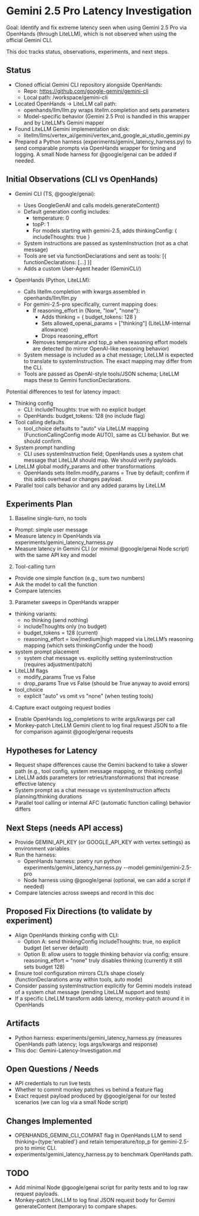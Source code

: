 # Gemini 2.5 Pro Latency Investigation

Goal: Identify and fix extreme latency seen when using Gemini 2.5 Pro via OpenHands (through LiteLLM), which is not observed when using the official Gemini CLI.

This doc tracks status, observations, experiments, and next steps.

## Status
- Cloned official Gemini CLI repository alongside OpenHands:
  - Repo: https://github.com/google-gemini/gemini-cli
  - Local path: /workspace/gemini-cli
- Located OpenHands -> LiteLLM call path:
  - openhands/llm/llm.py wraps litellm.completion and sets parameters
  - Model-specific behavior (Gemini 2.5 Pro) is handled in this wrapper and by LiteLLM’s Gemini mapper
- Found LiteLLM Gemini implementation on disk:
  - litellm/llms/vertex_ai/gemini/vertex_and_google_ai_studio_gemini.py
- Prepared a Python harness (experiments/gemini_latency_harness.py) to send comparable prompts via OpenHands wrapper for timing and logging. A small Node harness for @google/genai can be added if needed.

## Initial Observations (CLI vs OpenHands)
- Gemini CLI (TS, @google/genai):
  - Uses GoogleGenAI and calls models.generateContent()
  - Default generation config includes:
    - temperature: 0
    - topP: 1
    - For models starting with gemini-2.5, adds thinkingConfig: { includeThoughts: true }
  - System instructions are passed as systemInstruction (not as a chat message)
  - Tools are set via functionDeclarations and sent as tools: [{ functionDeclarations: [...] }]
  - Adds a custom User-Agent header (GeminiCLI/<version>)

- OpenHands (Python, LiteLLM):
  - Calls litellm.completion with kwargs assembled in openhands/llm/llm.py
  - For gemini-2.5-pro specifically, current mapping does:
    - If reasoning_effort in {None, "low", "none"}:
      - Adds thinking = { budget_tokens: 128 }
      - Sets allowed_openai_params = ["thinking"] (LiteLLM-internal allowance)
      - Drops reasoning_effort
    - Removes temperature and top_p when reasoning effort models are detected (to mirror OpenAI-like reasoning behavior)
  - System message is included as a chat message; LiteLLM is expected to translate to systemInstruction. The exact mapping may differ from the CLI.
  - Tools are passed as OpenAI-style tools/JSON schema; LiteLLM maps these to Gemini functionDeclarations.

Potential differences to test for latency impact:
- Thinking config
  - CLI: includeThoughts: true with no explicit budget
  - OpenHands: budget_tokens: 128 (no include flag)
- Tool calling defaults
  - tool_choice defaults to "auto" via LiteLLM mapping (FunctionCallingConfig mode AUTO), same as CLI behavior. But we should confirm.
- System prompt handling
  - CLI uses systemInstruction field; OpenHands uses a system chat message that LiteLLM should map. We should verify payloads.
- LiteLLM global modify_params and other transformations
  - OpenHands sets litellm.modify_params = True by default; confirm if this adds overhead or changes payload.
- Parallel tool calls behavior and any added params by LiteLLM

## Experiments Plan
1) Baseline single-turn, no tools
- Prompt: simple user message
- Measure latency in OpenHands via experiments/gemini_latency_harness.py
- Measure latency in Gemini CLI (or minimal @google/genai Node script) with the same API key and model

2) Tool-calling turn
- Provide one simple function (e.g., sum two numbers)
- Ask the model to call the function
- Compare latencies

3) Parameter sweeps in OpenHands wrapper
- thinking variants:
  - no thinking (send nothing)
  - includeThoughts only (no budget)
  - budget_tokens = 128 (current)
  - reasoning_effort = low|medium|high mapped via LiteLLM’s reasoning mapping (which sets thinkingConfig under the hood)
- system prompt placement
  - system chat message vs. explicitly setting systemInstruction (requires adjustment/patch)
- LiteLLM flags
  - modify_params True vs False
  - drop_params True vs False (should be True anyway to avoid errors)
- tool_choice
  - explicit "auto" vs omit vs "none" (when testing tools)

4) Capture exact outgoing request bodies
- Enable OpenHands log_completions to write args/kwargs per call
- Monkey-patch LiteLLM Gemini client to log final request JSON to a file for comparison against @google/genai requests

## Hypotheses for Latency
- Request shape differences cause the Gemini backend to take a slower path (e.g., tool config, system message mapping, or thinking config)
- LiteLLM adds parameters (or retries/transformations) that increase effective latency
- System prompt as a chat message vs systemInstruction affects planning/thinking durations
- Parallel tool calling or internal AFC (automatic function calling) behavior differs

## Next Steps (needs API access)
- Provide GEMINI_API_KEY (or GOOGLE_API_KEY with vertex settings) as environment variables
- Run the harness:
  - OpenHands harness: poetry run python experiments/gemini_latency_harness.py --model gemini/gemini-2.5-pro
  - Node harness using @google/genai (optional, we can add a script if needed)
- Compare latencies across sweeps and record in this doc

## Proposed Fix Directions (to validate by experiment)
- Align OpenHands thinking config with CLI:
  - Option A: send thinkingConfig includeThoughts: true, no explicit budget (let server default)
  - Option B: allow users to toggle thinking behavior via config; ensure reasoning_effort = "none" truly disables thinking (currently it still sets budget 128)
- Ensure tool configuration mirrors CLI’s shape closely (functionDeclarations array within tools, auto mode)
- Consider passing systemInstruction explicitly for Gemini models instead of a system chat message (pending LiteLLM support and tests)
- If a specific LiteLLM transform adds latency, monkey-patch around it in OpenHands

## Artifacts
- Python harness: experiments/gemini_latency_harness.py (measures OpenHands path latency; logs args/kwargs and response)
- This doc: Gemini-Latency-Investigation.md

## Open Questions / Needs
- API credentials to run live tests
- Whether to commit monkey patches vs behind a feature flag
- Exact request payload produced by @google/genai for our tested scenarios (we can log via a small Node script)

## Changes Implemented
- OPENHANDS_GEMINI_CLI_COMPAT flag in OpenHands LLM to send thinking={type:'enabled'} and retain temperature/top_p for gemini-2.5-pro to mimic CLI.
- experiments/gemini_latency_harness.py to benchmark OpenHands path.

## TODO
- Add minimal Node @google/genai script for parity tests and to log raw request payloads.
- Monkey-patch LiteLLM to log final JSON request body for Gemini generateContent (temporary) to compare shapes.
